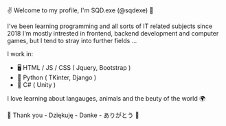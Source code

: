 ✌ Welcome to my profile, I'm SQD.exe (@sqdexe) 📛

I've been learning programming and all sorts of IT related subjects since 2018
I'm mostly intrested in frontend, backend development and computer games, but I tend to stray into further fields ... 

I work in:
- 🖥  HTML / JS / CSS ( Jquery, Bootstrap )
- 🐍 Python ( TKinter, Django )
- 🔰 C# ( Unity )

I love learning about langauges, animals and the beuty of the world 🌍

🌟 Thank you - Dziękuję - Danke - ありがとう 🌟
